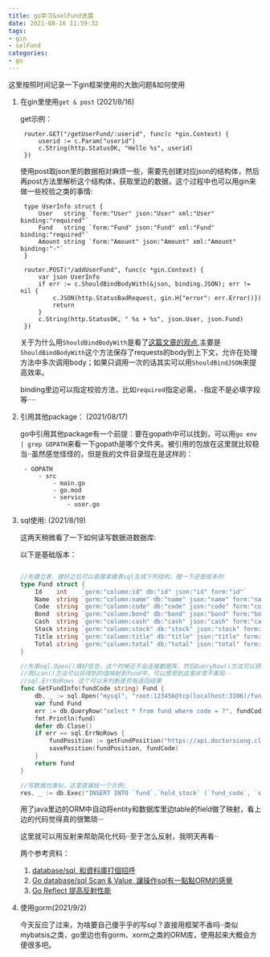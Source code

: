```yaml
---
title: go学习&selFund进展
date: 2021-08-16 11:59:32
tags:
- gin
- selFund
categories:
- go
---
```


这里按照时间记录一下gin框架使用的大致问题&如何使用

<!--more-->

1. 在gin里使用`get & post`  (2021/8/16)

    get示例：

        router.GET("/getUserFund/:userid", func(c *gin.Context) {
		    userid := c.Param("userid")
		    c.String(http.StatusOK, "Hello %s", userid)
	    })

    使用post取json里的数据相对麻烦一些，需要先创建对应json的结构体，然后再post方法里解析这个结构体，获取里边的数据，这个过程中也可以用gin来做一些校验之类的事情:

        type UserInfo struct {
        	User   string `form:"User" json:"User" xml:"User"  binding:"required"`
        	Fund   string `form:"Fund" json:"Fund" xml:"Fund" binding:"required"`
        	Amount string `form:"Amount" json:"Amount" xml:"Amount" binding:"-"`
        }

	    router.POST("/addUserFund", func(c *gin.Context) {
	    	var json UserInfo
	    	if err := c.ShouldBindBodyWith(&json, binding.JSON); err != nil {
	    		c.JSON(http.StatusBadRequest, gin.H{"error": err.Error()})
	    		return
	    	}
	    	c.String(http.StatusOK, " %s + %s", json.User, json.Fund)
	    })

    关于为什么用`ShouldBindBodyWith`是看了[这篇文章的观点](https://blog.csdn.net/yes169yes123/article/details/106204252),主要是`ShouldBindBodyWith`这个方法保存了requests的body到上下文，允许在处理方法中多次调用body；如果只调用一次的话其实可以用`ShouldBindJSON`来提高效率。

    binding里边可以指定校验方法，比如`required`指定必需，`-`指定不是必填字段等····


2. 引用其他package： (2021/08/17)

    go中引用其他package有一个前提：要在gopath中可以找到，可以用`go env | grep GOPATH`来看一下gopath是哪个文件夹。被引用的包放在这里就比较稳当··虽然感觉怪怪的，但是我的文件目录现在是这样的：

        - GOPATH
            - src
                - main.go
                - go.mod
                - service
                    - user.go


3. sql使用: (2021/8/19)

    这两天稍微看了一下如何读写数据进数据库:

    以下是基础版本：

    ```go

    //先建立表，建好之后可以直接拿建表sql生成下列结构，搜一下还是挺多的
    type Fund struct {
	    Id    int    `gorm:"column:id" db:"id" json:"id" form:"id"`
	    Name  string `gorm:"column:name" db:"name" json:"name" form:"name"`
	    Code  string `gorm:"column:code" db:"code" json:"code" form:"code"`
	    Bond  string `gorm:"column:bond" db:"bond" json:"bond" form:"bond"`
	    Cash  string `gorm:"column:cash" db:"cash" json:"cash" form:"cash"`
	    Stock string `gorm:"column:stock" db:"stock" json:"stock" form:"stock"`
	    Title string `gorm:"column:title" db:"title" json:"title" form:"title"`
	    Total string `gorm:"column:total" db:"total" json:"total" form:"total"`
    }

    //先用sql.Open()填好信息，这个时候还不会连接数据库，然后QueryRow()方法可以获取单条数据
    //用Scan()方法可以将得到的值映射到fund中，可以感觉到这里非常不美观··
    //sql.ErrNoRows 这个可以来判断是否有返回结果
    func GetFundInfo(fundCode string) Fund {
    	db, _ := sql.Open("mysql", "root:123456@tcp(localhost:3306)/fund")
    	var fund Fund
    	err := db.QueryRow("select * from fund where code = ?", fundCode).Scan(&fund.Id, &fund.Name, &fund.Code, &fund.Bond, &fund.Cash, &fund.Stock, &fund.Title, &fund.Total)
    	fmt.Println(fund)
    	defer db.Close()
    	if err == sql.ErrNoRows {
    		fundPosition := getFundPosition("https://api.doctorxiong.club/v1/fund/  position?code=" + fundCode)
    		savePosition(fundPosition, fundCode)
    	}
    	return fund
    }
    
    //写数据也类似，这里直接给一个示例;
    res, _ := db.Exec("INSERT INTO `fund`.`hold_stock` (`fund_code`, `stock_code`, `name`, `precent`, `hold`, `hold_amount`) VALUES(?,?,?,?,?,?)", fundCode, v[0], v[1], v[2], v[3], v[4])

    ```

    用了java里边的ORM中自动将entity和数据库里边table的field做了映射，看上边的代码觉得真的很繁琐···

    这里就可以用反射来帮助简化代码··至于怎么反射，我明天再看··


    两个参考资料：
        
    1. [database/sql, 和資料庫打個招呼](https://ithelp.ithome.com.tw/articles/10220392)
    2. [Go database/sql Scan & Value, 讓操作sql有一點點ORM的感覺](https://tedmax100.github.io/2020/12/21/Go-Database-Scan/)
    3. [Go Reflect 提高反射性能](https://geektutu.com/post/hpg-reflect.html)


4. 使用gorm(2021/9/2)

    今天反应了过来，为啥要自己傻乎乎的写sql？直接用框架不香吗··类似mybatsis之类，go里边也有gorm、xorm之类的ORM库，使用起来大概会方便很多吧。